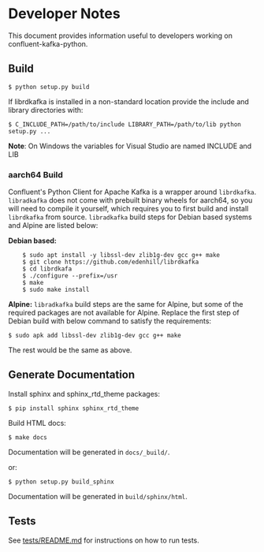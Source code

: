 # Developer Notes

This document provides information useful to developers working on confluent-kafka-python.


## Build

    $ python setup.py build

If librdkafka is installed in a non-standard location provide the include and library directories with:

    $ C_INCLUDE_PATH=/path/to/include LIBRARY_PATH=/path/to/lib python setup.py ...

**Note**: On Windows the variables for Visual Studio are named INCLUDE and LIB 

### aarch64 Build

Confluent's Python Client for Apache Kafka is a wrapper around `librdkafka`. `libradkafka` does not come with prebuilt binary wheels for aarch64, so you will need to compile it yourself, which requires you to first build and install `librdkafka` from source. `libradkafka` build steps for Debian based systems and Alpine are listed below:

**Debian based:**

```
    $ sudo apt install -y libssl-dev zlib1g-dev gcc g++ make 
    $ git clone https://github.com/edenhill/librdkafka 
    $ cd librdkafa 
    $ ./configure --prefix=/usr 
    $ make 
    $ sudo make install
```

**Alpine:**
`libradkafka` build steps are the same for Alpine, but some of the required packages are not available for Alpine. Replace the first step of Debian build with below command to satisfy the requirements:

    $ sudo apk add libssl-dev zlib1g-dev gcc g++ make

The rest would be the same as above.

## Generate Documentation

Install sphinx and sphinx_rtd_theme packages:

    $ pip install sphinx sphinx_rtd_theme

Build HTML docs:

    $ make docs

Documentation will be generated in `docs/_build/`.

or:

    $ python setup.py build_sphinx

Documentation will be generated in  `build/sphinx/html`.


## Tests


See [tests/README.md](tests/README.md) for instructions on how to run tests.

